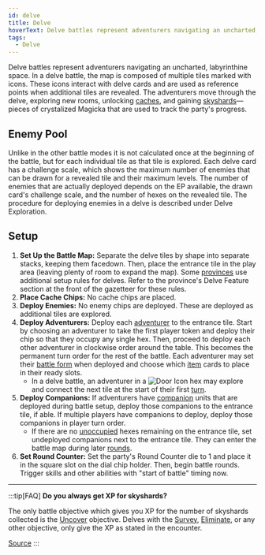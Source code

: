 ```yaml
---
id: delve
title: Delve
hoverText: Delve battles represent adventurers navigating an uncharted, labyrinthine space.
tags:
  - Delve
---
```


Delve battles represent adventurers navigating an uncharted, labyrinthine space. In a delve battle, the map is composed of multiple tiles marked with icons. These icons interact with delve cards and are used as reference points when additional tiles are revealed. The adventurers move through the delve, exploring new rooms, unlocking [caches](/docs/glossary/cache), and gaining [skyshards](/docs/battles/types/delve/skyshard)—pieces of crystalized Magicka that are used to track the party's progress.

## Enemy Pool

Unlike in the other battle modes it is not calculated once at the beginning of the battle, but for each individual tile as that tile is explored. Each delve card has a challenge scale, which shows the maximum number of enemies that can be drawn for a revealed tile and their maximum levels. The number of enemies that are actually deployed depends on the EP available, the drawn card's challenge scale, and the number of hexes on the revealed tile. The procedure for deploying enemies in a delve is described under Delve Exploration.

## Setup

1. **Set Up the Battle Map:** Separate the delve tiles by shape into separate stacks, keeping them facedown. Then, place the entrance tile in the play area (leaving plenty of room to expand the map). Some [provinces](/docs/campaign/provinces/) use additional setup rules for delves. Refer to the province's Delve Feature section at the front of the gazetteer for these rules.
2. **Place Cache Chips:** No cache chips are placed.
3. **Deploy Enemies:** No enemy chips are deployed. These are deployed as additional tiles are explored.
4. **Deploy Adventurers:** Deploy each [adventurer](/docs/glossary/adventurer) to the entrance tile. Start by choosing an adventurer to take the first player token and deploy their chip so that they occupy any single hex. Then, proceed to deploy each other adventurer in clockwise order around the table. This becomes the permanent turn order for the rest of the battle. Each adventurer may set their [battle form](/docs/battles/battle-forms/) when deployed and choose which [item](/docs/adventurer/items) cards to place in their ready slots.
   - In a delve battle, an adventurer in a <img src="/icons/door.svg" alt="Door Icon" class="icon-svg" /> hex may explore and connect the next tile at the start of their first [turn](/docs/glossary/turn).
5. **Deploy Companions:** If adventurers have [companion](/docs/glossary/companion) units that are deployed during battle setup, deploy those companions to the entrance tile, if able. If multiple players have companions to deploy, deploy those companions in player turn order.
   - If there are no [unoccupied](/docs/glossary/occupied) hexes remaining on the entrance tile, set undeployed companions next to the entrance tile. They can enter the battle map during later [rounds](/docs/battles/battle-round).
6. **Set Round Counter:** Set the party's Round Counter die to 1 and place it in the square slot on the dial chip holder. Then, begin battle rounds. Trigger skills and other abilities with "start of battle" timing now.

---

:::tip[FAQ]
**Do you always get XP for skyshards?**

The only battle objective which gives you XP for the number of skyshards collected is the [Uncover](/docs/battles/objectives/uncover) objective. Delves with the [Survey](/docs/battles/objectives/survey), [Eliminate](/docs/battles/objectives/eliminate), or any other objective, only give the XP as stated in the encounter.

<a href="https://support.chiptheorygames.com/support/solutions/articles/33000292564" target="_blank">Source</a>
:::
